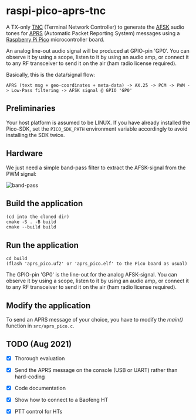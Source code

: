 # raspi-pico-aprs-tnc
A TX-only [TNC](https://en.wikipedia.org/wiki/Terminal_node_controller) (Terminal Network Controller) to generate the [AFSK](https://en.wikipedia.org/wiki/Frequency-shift_keying#Audio_FSK) audio tones for [APRS](https://en.wikipedia.org/wiki/Automatic_Packet_Reporting_System) (Automatic Packet Reporting System) messages using a [Raspberry Pi Pico](https://en.wikipedia.org/wiki/Raspberry_Pi) microcontroller board.

An analog line-out audio signal will be produced at GPIO-pin 'GP0'. You can observe it by using a scope, listen to it by using an audio amp, or connect it to any RF transceiver to send it on the air (ham radio license required).

Basically, this is the data/signal flow:

```
APRS (text msg + geo-coordinates + meta-data) -> AX.25 -> PCM -> PWM -> Low-Pass filtering -> AFSK signal @ GPIO 'GP0'
```

## Preliminaries

Your host platform is assumed to be LINUX.
If you have already installed the Pico-SDK, set the `PICO_SDK_PATH` environment variable accordingly to avoid installing the SDK twice.

## Hardware

We just need a simple band-pass filter to extract the AFSK-signal from the PWM signal:

![band-pass](https://github.com/eleccoder/raspi-pico-aprs-tnc/doc/schematic/band_pass_filter.png)


## Build the application

```
(cd into the cloned dir)
cmake -S . -B build
cmake --build build
```

## Run the application

```
cd build
(flash 'aprs_pico.uf2' or 'aprs_pico.elf' to the Pico board as usual)
```

The GPIO-pin 'GP0' is the line-out for the analog AFSK-signal. You can observe it by using a scope, listen to it by using an audio amp, or connect it to any RF transceiver to send it on the air (ham radio license required).

## Modify the application

To send an APRS message of your choice, you have to modify the *main()* function in `src/aprs_pico.c`.

## TODO (Aug 2021)

- [x] Thorough evaluation
- [x] Send the APRS message on the console (USB or UART) rather than hard-coding
- [x] Code documentation
- [x] Show how to connect to a Baofeng HT
- [x] PTT control for HTs

